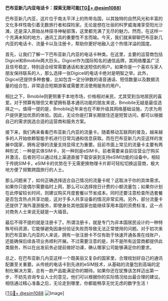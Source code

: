 **巴布亚新几内亚电话卡：探索无限可能[[TG💪+ @esim1088](https://t.me/s/esim1088)]**

巴布亚新几内亚，这片位于南太平洋上的热带岛国，以其独特的自然风光和丰富的文化多样性吸引着无数旅行者和探险家。无论是想在壮丽的科罗威海滩享受阳光沙滩，还是深入原始丛林探寻神秘部落，这里都充满了无尽的魅力。然而，在这样一个充满未知的地方，通讯工具的重要性不言而喻。今天，我们就来聊聊巴布亚新几内亚的电话卡、流量卡以及注册卡，帮助你更好地融入这个热情洋溢的国度。

首先，让我们了解一下巴布亚新几内亚的电话卡种类。在这里，主要的运营商包括Digicel和Bmobile两大巨头。Digicel作为国际知名的通信品牌，其网络覆盖广泛且信号稳定，特别适合经常需要通话和发送短信的用户。如果你是一个喜欢与家人朋友保持联系的人，那么选择一张Digicel的电话卡绝对是明智之举。此外，Digicel还提供多种套餐，比如包含一定分钟数的语音通话、短信数量以及数据流量的组合包，非常适合短期游客或需要灵活使用服务的用户。

相比之下，Bmobile则更侧重于本地市场，价格相对亲民，尤其受到当地居民的喜爱。对于预算有限但又希望拥有基本通讯功能的朋友来说，Bmobile无疑是最佳选择之一。值得一提的是，Bmobile近年来也在不断升级其网络基础设施，力求为用户提供更加优质的体验。因此，无论你是打算长期居住还是短暂访问，都可以根据自己的需求挑选合适的运营商和服务方案。

接下来，我们再来看看巴布亚新几内亚的流量卡。随着移动互联网的普及，越来越多的人开始依赖智能手机进行日常沟通和信息获取。而在巴布亚新几内亚这样的发展中国家，拥有足够的流量支持显得尤为重要。目前市面上常见的流量卡主要有两种形式：一种是实体SIM卡，另一种则是eSIM卡。前者需要亲自前往营业厅购买并激活，后者则可以通过线上渠道直接下载安装到支持eSIM功能的设备中。相较于传统SIM卡，eSIM卡的优势在于无需更换物理卡片即可轻松切换运营商，极大地方便了频繁跨国旅行的人士。

那么问题来了，如何正确选择适合自己情况的流量卡呢？这取决于你的具体需求。如果你只是偶尔需要临时上网，那么可以选择按日计费的小额流量包；如果你计划在此停留较长时间，则建议购买月度套餐以节省成本。同时还要注意检查所选套餐是否包含热点共享功能，这对于多人共享设备的情况非常实用。另外，部分流量卡还提供了海外漫游服务，即使身处其他国家也能继续享用本国的资费标准，这一点对商务人士来说无疑是一大福音。

最后不得不提的就是注册卡了。所谓注册卡，就是专门为非本国居民设计的一种特殊号码资源，它能够避免因身份验证失败而导致无法正常使用的问题。对于初次来到巴布亚新几内亚的人来说，拥有一张注册卡不仅有助于快速开通各类在线账户，还能确保后续各项业务顺利开展。不过需要注意的是，并不是所有运营商都提供此类服务，所以在出发前务必提前做好功课，确认哪家公司能够满足你的要求。

总之，在巴布亚新几内亚这样一个既美丽又复杂的国家里，合理规划好自己的通讯配置至关重要。从传统的电话卡到先进的eSIM技术，从基础的流量包到高端的定制化解决方案，总有一款产品能满足你的期待。如果你还在犹豫该怎样迈出第一步，不妨先咨询专业人士的意见，他们可以根据你的实际情况给出最合理的建议。相信通过精心准备之后，无论走到哪里，你都能畅享无忧无虑的数字生活！

[[TG💪+ @esim1088](https://t.me/s/esim1088) ![Image](https://i.postimg.cc/4NQfJmqS/Snipaste-2025-05-13-00-14-12.png)]